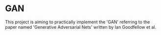 # GAN
This project is aiming to practically implement the 'GAN' referring to the paper named 'Generative Adversarial Nets' written by Ian Goodfellow et al. 
